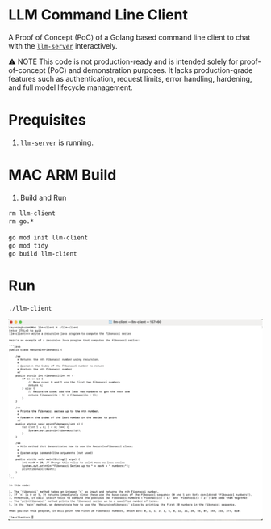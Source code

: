 # LLM Command Line Client

A Proof of Concept (PoC) of a Golang based command line client to chat with the [`llm-server`](https://github.com/rraghura102/llm-server) interactively.

⚠️ NOTE
This code is not production-ready and is intended solely for proof-of-concept (PoC) and demonstration purposes. It lacks production-grade features such as authentication, request limits, error handling, hardening, and full model lifecycle management.

# Prequisites

1) [`llm-server`](https://github.com/rraghura102/llm-server) is running.

# MAC ARM Build

1) Build and Run

```
rm llm-client
rm go.*

go mod init llm-client
go mod tidy
go build llm-client
```

# Run 

```
./llm-client
```

![llm-client screenshot](llm-client-screenshot.png)
